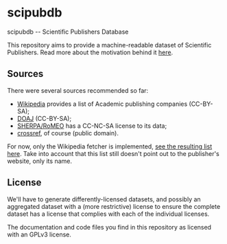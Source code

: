 scipubdb
========

scipubdb -- Scientific Publishers Database

This repository aims to provide a machine-readable dataset of Scientific Publishers.
Read more about the motivation behind it [here](https://discuss.okfn.org/t/academic-scientific-publishers-dataset/2866/6).

Sources
-------

There were several sources recommended so far:
- [Wikipedia](https://en.wikipedia.org/wiki/Category:Academic_publishing_companies) provides a list of Academic publishing companies (CC-BY-SA);
- [DOAJ](https://doaj.org/api/v1/docs) (CC-BY-SA);
- [SHERPA/RoMEO](http://www.sherpa.ac.uk/romeo/journalbrowse.php) has a CC-NC-SA license to its data;
- [crossref](https://github.com/CrossRef/rest-api-doc), of course (public domain).

For now, only the Wikipedia fetcher is implemented, [see the resulting list here](wikipedia.txt). Take into account that this list still doesn't point out to the publisher's website, only its name.

License
-------

We'll have to generate differently-licensed datasets, and possibly an aggregated dataset with a (more restrictive) license to ensure the complete dataset has a license that complies with each of the individual licenses.

The documentation and code files you find in this repository as licensed with an GPLv3 license.
